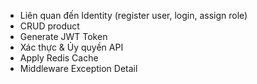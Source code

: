 - Liên quan đến Identity (register user, login, assign role)
- CRUD product
- Generate JWT Token
- Xác thực & Ủy quyền API
- Apply Redis Cache
- Middleware Exception Detail

